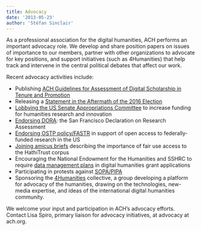 ```yaml
---
title: Advocacy
date: '2013-05-23'
author: 'Stéfan Sinclair'
---
```

As a professional association for the digital humanities, ACH performs an important advocacy role. We develop and share position papers on issues of importance to our members, partner with other organizations to advocate for key positions, and support initiatives (such as 4Humanities) that help track and intervene in the central political debates that affect our work.

Recent advocacy activities include:

- Publishing [ACH Guidelines for Assessment of Digital Scholarship in Tenure and Promotion](/ach-guidelines-for-assessment-of-digital-scholarship-in-tenure-and-promotion/)
- Releasing a [Statement in the Aftermath of the 2016 Election](/activities/advocacy/ach-statement-in-the-aftermath-of-the-2016-election/)
- [Lobbying the US Senate Appropriations Committee](/news/2014/04/ach-lobbies-for-increased-federal-funding) to increase funding for humanities research and innovation
- [Endorsing DORA](/ach-endorses-san-francisco-declaration-research-assessment): the San Francisco Declaration on Research Assessment
- [Endorsing OSTP policy/FASTR](/ach-endorses-ostp-policyfastr) in support of open access to federally-funded research in the US
- [Joining amicus briefs](/ach-advocacy-news) describing the importance of fair use access to the HathiTrust corpus
- Encouraging the National Endowment for the Humanities and SSHRC to require [data management plans](/activities/advocacy) in digital humanities grant applications
- Participating in protests against [SOPA/PIPA](/activities/advocacy)
- Sponsoring the [4Humanities](http://4humanities.org/) collective, a group developing a platform for advocacy of the humanities, drawing on the technologies, new-media expertise, and ideas of the international digital humanities community.

We welcome your input and participation in ACH’s advocacy efforts. Contact Lisa Spiro, primary liaison for advocacy initiatives, at advocacy at ach.org.